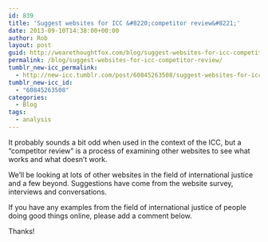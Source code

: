 ```yaml
---
id: 839
title: 'Suggest websites for ICC &#8220;competitor review&#8221;'
date: 2013-09-10T14:38:00+00:00
author: Rob
layout: post
guid: http://wearethoughtfox.com/blog/suggest-websites-for-icc-competitor-review/
permalink: /blog/suggest-websites-for-icc-competitor-review/
tumblr_new-icc_permalink:
  - http://new-icc.tumblr.com/post/60845263508/suggest-websites-for-icc-competitor-review
tumblr_new-icc_id:
  - "60845263508"
categories:
  - Blog
tags:
  - analysis
---
```

It probably sounds a bit odd when used in the context of the ICC, but a &ldquo;competitor review&rdquo; is a process of examining other websites to see what works and what doesn&rsquo;t work.

We&rsquo;ll be looking at lots of other websites in the field of international justice and a few beyond. Suggestions have come from the website survey, interviews and conversations. 

If you have any examples from the field of international justice of people doing good things online, please add a comment below. 

Thanks!  